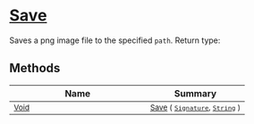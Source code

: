 # [Save](./ImageSaver-100663886.md)

Saves a png image file to the specified `path`.
Return type:
## Methods

| Name | Summary | 
| --- | --- | 
| <sub>[Void](https://docs.microsoft.com/en-us/dotnet/api/System.Void)</sub><img width=200/>| <sub>[Save](./ImageSaver-100663886.md) ( [`Signature`](./../../Signature.md), [`String`](https://docs.microsoft.com/en-us/dotnet/api/System.String) )</sub>| <br>


